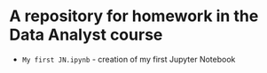 # A repository for homework in the Data Analyst course
 - `My first JN.ipynb` - creation of my first Jupyter Notebook
